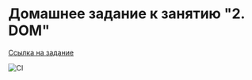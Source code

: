 # Домашнее задание к занятию "2. DOM"

[Ссылка на задание](https://github.com/netology-code/ahj-homeworks/tree/AHJ-50/dom)

![CI](https://github.com/Artyouhan/Dom-2/blob/main/.github/workflows/webpack.yml/badge.svg)
